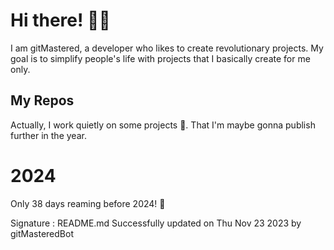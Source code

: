 
# Hi there! 🙋‍♂️
I am gitMastered, a developer who likes to create revolutionary projects.
My goal is to simplify people's life with projects that I basically create for me only.

## My Repos
Actually, I work quietly on some projects 👀. That I'm maybe gonna publish further in the year.

# 2024
Only 38 days reaming before 2024! 🙌

Signature : README.md Successfully updated on Thu Nov 23 2023 by gitMasteredBot

